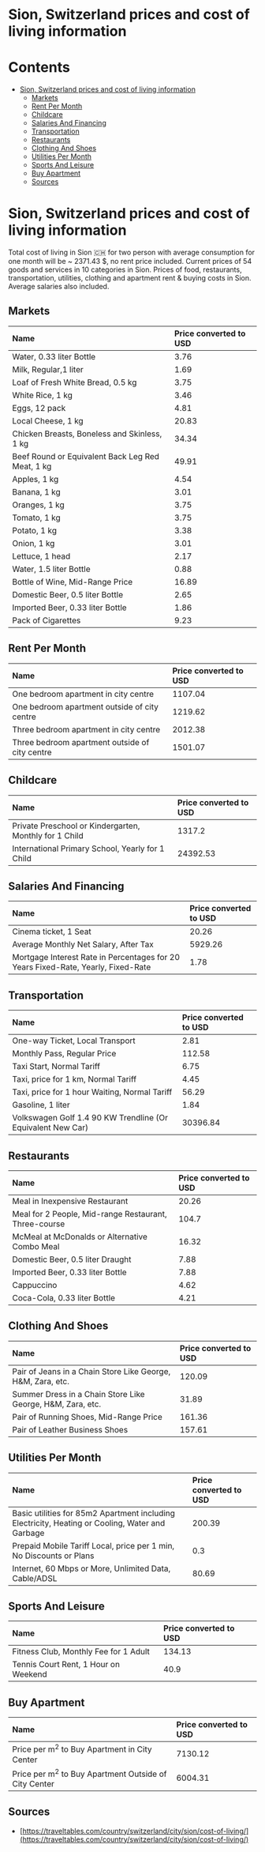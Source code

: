 
Sion, Switzerland prices and cost of living information
=======================================================

Contents
========

* [Sion, Switzerland prices and cost of living information](#sion-switzerland-prices-and-cost-of-living-information)
	* [Markets](#markets)
	* [Rent Per Month](#rent-per-month)
	* [Childcare](#childcare)
	* [Salaries And Financing](#salaries-and-financing)
	* [Transportation](#transportation)
	* [Restaurants](#restaurants)
	* [Clothing And Shoes](#clothing-and-shoes)
	* [Utilities Per Month](#utilities-per-month)
	* [Sports And Leisure](#sports-and-leisure)
	* [Buy Apartment](#buy-apartment)
	* [Sources](#sources)

# Sion, Switzerland prices and cost of living information


Total cost of living in Sion 🇨🇭 for two person with average consumption for one month will be ~ 2371.43 $, no rent price
 included. Current prices of 54 goods and services in 10 categories  in Sion. Prices of food, restaurants, 
transportation, utilities, clothing and apartment rent & buying costs in Sion. Average salaries also included.
## Markets

|Name|Price converted to USD|
| :--- | :--- |
|Water, 0.33 liter Bottle|3.76|
|Milk, Regular,1 liter|1.69|
|Loaf of Fresh White Bread, 0.5 kg|3.75|
|White Rice, 1 kg|3.46|
|Eggs, 12 pack|4.81|
|Local Cheese, 1 kg|20.83|
|Chicken Breasts, Boneless and Skinless, 1 kg|34.34|
|Beef Round or Equivalent Back Leg Red Meat, 1 kg |49.91|
|Apples, 1 kg|4.54|
|Banana, 1 kg|3.01|
|Oranges, 1 kg|3.75|
|Tomato, 1 kg|3.75|
|Potato, 1 kg|3.38|
|Onion, 1 kg|3.01|
|Lettuce, 1 head|2.17|
|Water, 1.5 liter Bottle|0.88|
|Bottle of Wine, Mid-Range Price|16.89|
|Domestic Beer, 0.5 liter Bottle|2.65|
|Imported Beer, 0.33 liter Bottle|1.86|
|Pack of Cigarettes|9.23|
  

## Rent Per Month

|Name|Price converted to USD|
| :--- | :--- |
|One bedroom apartment in city centre|1107.04|
|One bedroom apartment outside of city centre|1219.62|
|Three bedroom apartment in city centre|2012.38|
|Three bedroom apartment outside of city centre|1501.07|
  

## Childcare

|Name|Price converted to USD|
| :--- | :--- |
|Private Preschool or Kindergarten, Monthly for 1 Child|1317.2|
|International Primary School, Yearly for 1 Child|24392.53|
  

## Salaries And Financing

|Name|Price converted to USD|
| :--- | :--- |
|Cinema ticket, 1 Seat|20.26|
|Average Monthly Net Salary, After Tax|5929.26|
|Mortgage Interest Rate in Percentages for 20 Years Fixed-Rate, Yearly, Fixed-Rate|1.78|
  

## Transportation

|Name|Price converted to USD|
| :--- | :--- |
|One-way Ticket, Local Transport|2.81|
|Monthly Pass, Regular Price|112.58|
|Taxi Start, Normal Tariff|6.75|
|Taxi, price for 1 km, Normal Tariff|4.45|
|Taxi, price for 1 hour Waiting, Normal Tariff|56.29|
|Gasoline, 1 liter|1.84|
|Volkswagen Golf 1.4 90 KW Trendline (Or Equivalent New Car)|30396.84|
  

## Restaurants

|Name|Price converted to USD|
| :--- | :--- |
|Meal in Inexpensive Restaurant|20.26|
|Meal for 2 People, Mid-range Restaurant, Three-course|104.7|
|McMeal at McDonalds or Alternative Combo Meal|16.32|
|Domestic Beer, 0.5 liter Draught|7.88|
|Imported Beer, 0.33 liter Bottle|7.88|
|Cappuccino|4.62|
|Coca-Cola, 0.33 liter Bottle|4.21|
  

## Clothing And Shoes

|Name|Price converted to USD|
| :--- | :--- |
|Pair of Jeans in a Chain Store Like George, H&M, Zara, etc.|120.09|
|Summer Dress in a Chain Store Like George, H&M, Zara, etc.|31.89|
|Pair of Running Shoes, Mid-Range Price|161.36|
|Pair of Leather Business Shoes|157.61|
  

## Utilities Per Month

|Name|Price converted to USD|
| :--- | :--- |
|Basic utilities for 85m2 Apartment including Electricity, Heating or Cooling, Water and Garbage|200.39|
|Prepaid Mobile Tariff Local, price per 1 min, No Discounts or Plans|0.3|
|Internet, 60 Mbps or More, Unlimited Data, Cable/ADSL|80.69|
  

## Sports And Leisure

|Name|Price converted to USD|
| :--- | :--- |
|Fitness Club, Monthly Fee for 1 Adult|134.13|
|Tennis Court Rent, 1 Hour on Weekend|40.9|
  

## Buy Apartment

|Name|Price converted to USD|
| :--- | :--- |
|Price per m<sup>2</sup> to Buy Apartment in City Center|7130.12|
|Price per m<sup>2</sup> to Buy Apartment Outside of City Center|6004.31|
  

## Sources

- [https://traveltables.com/country/switzerland/city/sion/cost-of-living/](https://traveltables.com/country/switzerland/city/sion/cost-of-living/)
